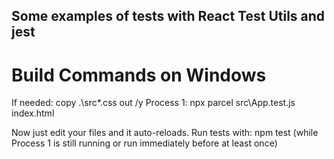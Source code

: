 ## Some examples of tests with React Test Utils and jest

# Build Commands on Windows

If needed: copy .\src\*.css out /y
Process 1: npx parcel src\App.test.js index.html 

Now just edit your files and it auto-reloads.
Run tests with: npm test (while Process 1 is still running or run immediately before at least once)